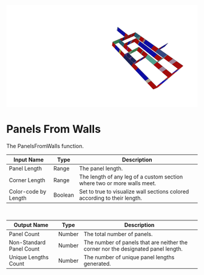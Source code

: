 <img src="preview.png" width="512">
            
# Panels From Walls

The PanelsFromWalls function.

|Input Name|Type|Description|
|---|---|---|
|Panel Length|Range|The panel length.|
|Corner Length|Range|The length of any leg of a custom section where two or more walls meet.|
|Color-code by Length|Boolean|Set to true to visualize wall sections colored according to their length.|


<br>

|Output Name|Type|Description|
|---|---|---|
|Panel Count|Number|The total number of panels.|
|Non-Standard Panel Count|Number|The number of panels that are neither the corner nor the designated panel length.|
|Unique Lengths Count|Number|The number of unique panel lengths generated.|

